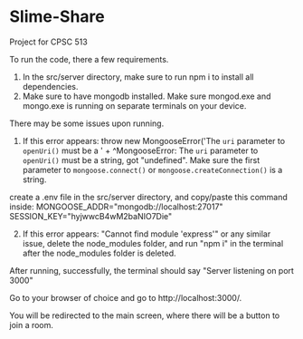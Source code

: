 # Slime-Share
Project for CPSC 513

To run the code, there a few requirements.

1. In the src/server directory, make sure to run npm i to install all dependencies.
2. Make sure to have mongodb installed. Make sure mongod.exe and mongo.exe is running on separate terminals on your device.

There may be some issues upon running. 
1. If this error appears: throw new MongooseError('The `uri` parameter to `openUri()` must be a ' +
          ^MongooseError: The `uri` parameter to `openUri()` must be a string, got "undefined". Make sure the first parameter to `mongoose.connect()` or `mongoose.createConnection()` is a string.

create a .env file in the src/server directory, and copy/paste this command inside:
MONGOOSE_ADDR="mongodb://localhost:27017"
SESSION_KEY="hyjwwcB4wM2baNIO7Die"

2. If this error appears: "Cannot find module 'express'" or any similar issue, delete the node_modules folder, and run "npm i" in the terminal after the node_modules folder is deleted.



After running, successfully, the terminal should say "Server listening on port 3000"

Go to your browser of choice and go to http://localhost:3000/.

You will be redirected to the main screen, where there will be a button to join a room.
